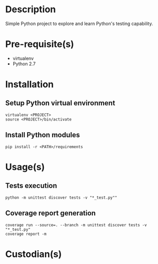 
# Description

Simple Python project to explore and learn Python's testing capability.

# Pre-requisite(s)

* virtualenv
* Python 2.7

# Installation

## Setup Python virtual environment

```
virtualenv <PROJECT>
source <PROJECT>/bin/activate
```

## Install Python modules

```
pip install -r <PATH>/requirements
```


# Usage(s)

## Tests execution

```
python -m unittest discover tests -v "*_test.py""
```

## Coverage report generation

```
coverage run --source=. --branch -m unittest discover tests -v "*_test.py"
coverage report -m
```

# Custodian(s)

